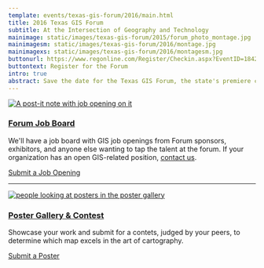 ```yaml
---
template: events/texas-gis-forum/2016/main.html
title: 2016 Texas GIS Forum
subtitle: At the Intersection of Geography and Technology
mainimage: static/images/texas-gis-forum/2015/forum_photo_montage.jpg
mainimagesm: static/images/texas-gis-forum/2016/montage.jpg
mainimagexs: static/images/texas-gis-forum/2016/montagesm.jpg
buttonurl: https://www.regonline.com/Register/Checkin.aspx?EventID=1842376
buttontext: Register for the Forum
intro: true
abstract: Save the date for the Texas GIS Forum, the state's premiere conference for the geospatial professional community.
---
```

<section class="row">
    <div class="col-sm-7">
<div class="media keynote-speaker">
    <div class="media-left">
        <a href="{{m.link('texas-gis-forum/2016/job-board')}}">
            <img class="media-object img-circle" src="{{ m.link('static/images/texas-gis-forum/2015/sticky_job_square.jpg')}}" alt="A post-it note with job opening on it">
        </a>
    </div>
    <div class="media-body">
        <h3 class="media-heading"><a href="{{m.link('texas-gis-forum/2016/job-board')}}">Forum Job Board</a></h3>
        <p>We'll have a job board with GIS job openings from Forum sponsors, exhibitors, and anyone else wanting to tap the talent at the forum. If your organization has an open GIS-related position, <a href="{{m.link('texas-gis-forum/2016/job-board')}}">contact us</a>.</p>
        <p><a class="btn btn-md btn-danger" href="{{m.link('texas-gis-forum/2016/job-board')}}">Submit a Job Opening</a></p>
    </div>
</div>
<hr>
<div class="media keynote-speaker">
    <div class="media-left">
        <a href="{{m.link('texas-gis-forum/2016/poster-gallery')}}">
            <img class="media-object img-circle" src="{{ m.link('static/images/texas-gis-forum/2016/poster_gallery_square.jpg')}}" alt="people looking at posters in the poster gallery">
        </a>
    </div>
    <div class="media-body">
        <h3 class="media-heading"><a href="{{m.link('texas-gis-forum/2016/job-board')}}">Poster Gallery &amp; Contest</a></h3>
        <p>Showcase your work and submit for a contets, judged by your peers, to determine which map excels in the art of cartography. </p>
        <p><a class="btn btn-md btn-danger" href="{{m.link('texas-gis-forum/2016/poster-gallery')}}">Submit a Poster</a></p>
    </div>
</div>

</div>
</section>



